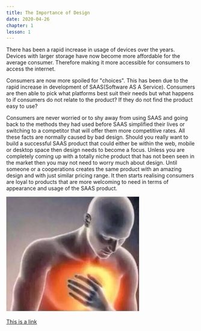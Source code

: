 ```yaml
---
title: The Importance of Design
date: 2020-04-26
chapter: 1
lesson: 1
---
```


There has been a rapid increase in usage of devices over the years. Devices with larger storage have now become more affordable for the average consumer. Therefore making it more accessible for consumers to access the internet. 

Consumers are now more spoiled for "choices". This has been due to the rapid increase  in development of  SAAS(Software AS A Service).  Consumers are then able to pick what platforms best suit their needs but what happens to if consumers do not relate to the product?  If they do not find the product easy to use?

Consumers are never worried or to shy away from using SAAS and going back to the methods they had used before SAAS simplified their lives or switching to a competitor that will offer them more competitive rates. All these facts are normally caused by bad design. Should you really want to build a successful SAAS product that could either be within the web, mobile or desktop space then design needs to become a focus. Unless you are completely coming up with a totally niche product that has not been seen in the market then you may not need to worry much about design. Until someone or a cooperations creates the same product with an amazing design and with just similar pricing range. It then starts realising consumers are loyal to products that are more welcoming to need in terms of appearance and usage of the SAAS product.

![](images/24eq2l.jpg)



[This is a link](www.google.com)